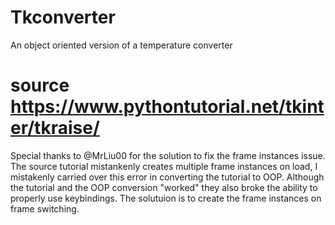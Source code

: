 # Tkconverter
 An object oriented version of a temperature converter

 # source https://www.pythontutorial.net/tkinter/tkraise/

 Special thanks to @MrLiu00 for the solution to fix the frame instances issue. The source tutorial mistankenly creates multiple frame instances on load, I mistakenly carried over this error in converting the tutorial to OOP. Although the tutorial and the OOP conversion "worked" they also broke the ability to properly use keybindings. The solutuion is to create the frame instances on frame switching.
